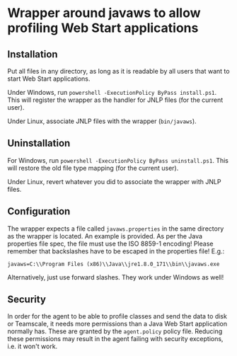 # Wrapper around javaws to allow profiling Web Start applications

## Installation

Put all files in any directory, as long as it is readable by all users that want to start
Web Start applications.

Under Windows, run `powershell -ExecutionPolicy ByPass install.ps1`. This will register the wrapper as the handler for JNLP files
(for the current user).

Under Linux, associate JNLP files with the wrapper (`bin/javaws`).

## Uninstallation

For Windows, run `powershell -ExecutionPolicy ByPass uninstall.ps1`. This will restore the old file type mapping (for the current user).

Under Linux, revert whatever you did to associate the wrapper with JNLP files.

## Configuration

The wrapper expects a file called `javaws.properties` in the same directory as the wrapper is located.
An example is provided. As per the Java properties file spec, the file must use the ISO 8859-1 encoding!
Please remember that backslashes have to be escaped in the properties file! E.g.:

    javaws=C:\\Program Files (x86)\\Java\\jre1.8.0_171\\bin\\javaws.exe

Alternatively, just use forward slashes. They work under Windows as well!

## Security

In order for the agent to be able to profile classes and send the data to disk or Teamscale, it needs
more permissions than a Java Web Start application normally has. These are granted by the `agent.policy`
policy file. Reducing these permissions may result in the agent failing with security exceptions, i.e.
it won't work.


